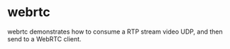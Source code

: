 # webrtc
webrtc demonstrates how to consume a RTP stream video UDP, and then send to a WebRTC client.
